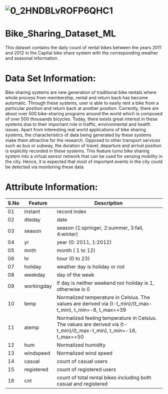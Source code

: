 
# ![0_2HNDBLvROFP6QHC1](https://github.com/Davidlarson1/Bike_Sharing_Dataset_ML/assets/104188842/070ded06-bb34-44e4-82d2-f837f92f25aa)
# Bike_Sharing_Dataset_ML

This dataset contains the  daily count of rental bikes between the years 2011 and 2012 in the Capital bike share system with the corresponding weather and seasonal information.

# Data Set Information:
Bike sharing systems are new generation of traditional bike rentals where whole process from membership, rental and return back has become automatic. Through these systems, user is able to easily rent a bike from a particular position and return back at another position. Currently, there are about over 500 bike-sharing programs around the world which is composed of over 500 thousands bicycles. Today, there exists great interest in these systems due to their important role in traffic, environmental and health issues.
Apart from interesting real world applications of bike sharing systems, the characteristics of data being generated by these systems make them attractive for the research. Opposed to other transport services such as bus or subway, the duration of travel, departure and arrival position is explicitly recorded in these systems. This feature turns bike sharing system into a virtual sensor network that can be used for sensing mobility in the city. Hence, it is expected that most of important events in the city could be detected via monitoring these data.
# Attribute Information:

|S.No|Feature |Description|
|-|-|-|
|01|instant| record index|
|02|dteday | date|
|03|season | season (1:springer, 2:summer, 3:fall, 4:winter)|
|04|yr | year (0: 2011, 1:2012)|
|05|mnth | month ( 1 to 12)|
|06|hr | hour (0 to 23)|
|07|holiday | weather day is holiday or not|
|08|weekday | day of the week|
|09|workingday | if day is neither weekend nor holiday is 1, otherwise is 0|
|10|temp | Normalized temperature in Celsius. The values are derived via (t-t_min)/(t_max-t_min), t_min=-8, t_max=+39|
|11|atemp| Normalized feeling temperature in Celsius. The values are derived via (t-t_min)/(t_max-t_min), t_min=-16, t_max=+50|
|12|hum| Normalized humidity|
|13|windspeed| Normalized wind speed|
|14|casual| count of casual users|
|15|registered| count of registered users|
|16|cnt| count of total rental bikes including both casual and registered|
